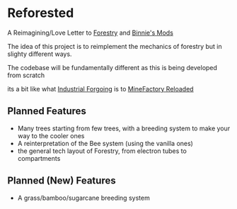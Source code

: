 # Reforested
A Reimagining/Love Letter to [Forestry](https://modrinth.com/mod/forestry) and [Binnie's Mods](https://modrinth.com/mod/binnies-mods)

The idea of this project is to reimplement the mechanics of forestry but in slighty different ways.

The codebase will be fundamentally different as this is being developed from scratch

its a bit like what [Industrial Forgoing](https://modrinth.com/mod/industrial-foregoing) is to [MineFactory Reloaded](https://ftbwiki.org/MineFactory_Reloaded)

## Planned Features

- Many trees starting from few trees, with a breeding system to make your way to the cooler ones
- A reinterpretation of the Bee system (using the vanilla ones)
- the general tech layout of Forestry, from electron tubes to compartments

## Planned (New) Features
- A grass/bamboo/sugarcane breeding system